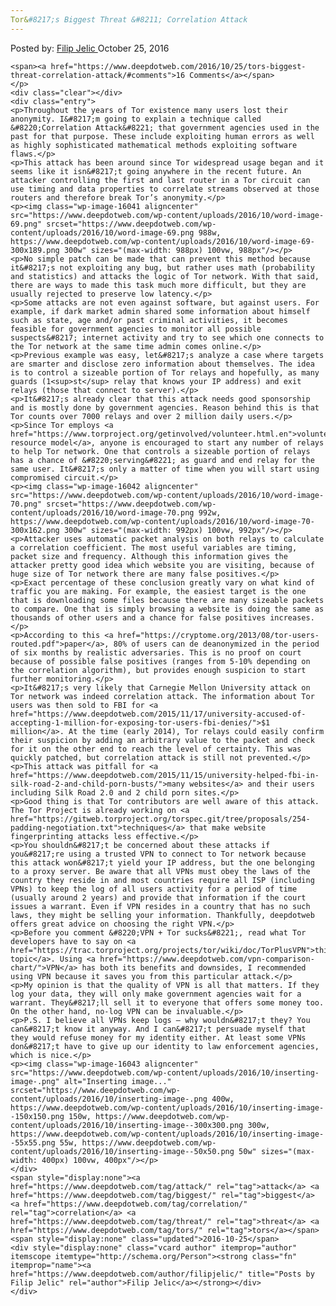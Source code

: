 ```yaml
---
Tor&#8217;s Biggest Threat &#8211; Correlation Attack
---
```

<article class="post-listing post-16040 post type-post status-publish format-standard has-post-thumbnail hentry  tag-attack tag-biggest tag-correlation tag-threat s">
    <div class="post-inner">
        <span>Posted by: <a href="https://www.deepdotweb.com/author/filipjelic/" title="">Filip Jelic </a></span>
    <span>October 25, 2016</span>
    
    <span><a href="https://www.deepdotweb.com/2016/10/25/tors-biggest-threat-correlation-attack/#comments">16 Comments</a></span>
    </p>
    <div class="clear"></div>
    <div class="entry">
    <p>Throughout the years of Tor existence many users lost their anonymity. I&#8217;m going to explain a technique called &#8220;Correlation Attack&#8221; that government agencies used in the past for that purpose. These include exploiting human errors as well as highly sophisticated mathematical methods exploiting software flaws.</p>
    <p>This attack has been around since Tor widespread usage began and it seems like it isn&#8217;t going anywhere in the recent future. An attacker controlling the first and last router in a Tor circuit can use timing and data properties to correlate streams observed at those routers and therefore break Tor’s anonymity.</p>
    <p><img class="wp-image-16041 aligncenter" src="https://www.deepdotweb.com/wp-content/uploads/2016/10/word-image-69.png" srcset="https://www.deepdotweb.com/wp-content/uploads/2016/10/word-image-69.png 988w, https://www.deepdotweb.com/wp-content/uploads/2016/10/word-image-69-300x189.png 300w" sizes="(max-width: 988px) 100vw, 988px"/></p>
    <p>No simple patch can be made that can prevent this method because it&#8217;s not exploiting any bug, but rather uses math (probability and statistics) and attacks the logic of Tor network. With that said, there are ways to made this task much more difficult, but they are usually rejected to preserve low latency.</p>
    <p>Some attacks are not even against software, but against users. For example, if dark market admin shared some information about himself such as state, age and/or past criminal activities, it becomes feasible for government agencies to monitor all possible suspects&#8217; internet activity and try to see which one connects to the Tor network at the same time admin comes online.</p>
    <p>Previous example was easy, let&#8217;s analyze a case where targets are smarter and disclose zero information about themselves. The idea is to control a sizeable portion of Tor relays and hopefully, as many guards (1<sup>st</sup> relay that knows your IP address) and exit relays (those that connect to server).</p>
    <p>It&#8217;s already clear that this attack needs good sponsorship and is mostly done by government agencies. Reason behind this is that Tor counts over 7000 relays and over 2 million daily users.</p>
    <p>Since Tor employs <a href="https://www.torproject.org/getinvolved/volunteer.html.en">volunteer resource model</a>, anyone is encouraged to start any number of relays to help Tor network. One that controls a sizeable portion of relays has a chance of &#8220;serving&#8221; as guard and end relay for the same user. It&#8217;s only a matter of time when you will start using compromised circuit.</p>
    <p><img class="wp-image-16042 aligncenter" src="https://www.deepdotweb.com/wp-content/uploads/2016/10/word-image-70.png" srcset="https://www.deepdotweb.com/wp-content/uploads/2016/10/word-image-70.png 992w, https://www.deepdotweb.com/wp-content/uploads/2016/10/word-image-70-300x162.png 300w" sizes="(max-width: 992px) 100vw, 992px"/></p>
    <p>Attacker uses automatic packet analysis on both relays to calculate a correlation coefficient. The most useful variables are timing, packet size and frequency. Although this information gives the attacker pretty good idea which website you are visiting, because of huge size of Tor network there are many false positives.</p>
    <p>Exact percentage of these conclusion greatly vary on what kind of traffic you are making. For example, the easiest target is the one that is downloading some files because there are many sizeable packets to compare. One that is simply browsing a website is doing the same as thousands of other users and a chance for false positives increases.</p>
    <p>According to this <a href="https://cryptome.org/2013/08/tor-users-routed.pdf">paper</a>, 80% of users can de deanonymized in the period of six months by realistic adversaries. This is no proof on court because of possible false positives (ranges from 5-10% depending on the correlation algorithm), but provides enough suspicion to start further monitoring.</p>
    <p>It&#8217;s very likely that Carnegie Mellon University attack on Tor network was indeed correlation attack. The information about Tor users was then sold to FBI for <a href="https://www.deepdotweb.com/2015/11/17/university-accused-of-accepting-1-million-for-exposing-tor-users-fbi-denies/">$1 million</a>. At the time (early 2014), Tor relays could easily confirm their suspicion by adding an arbitrary value to the packet and check for it on the other end to reach the level of certainty. This was quickly patched, but correlation attack is still not prevented.</p>
    <p>This attack was pitfall for <a href="https://www.deepdotweb.com/2015/11/15/university-helped-fbi-in-silk-road-2-and-child-porn-busts/">many websites</a> and their users including Silk Road 2.0 and 2 child porn sites.</p>
    <p>Good thing is that Tor contributors are well aware of this attack. The Tor Project is already working on <a href="https://gitweb.torproject.org/torspec.git/tree/proposals/254-padding-negotiation.txt">techniques</a> that make website fingerprinting attacks less effective.</p>
    <p>You shouldn&#8217;t be concerned about these attacks if you&#8217;re using a trusted VPN to connect to Tor network because this attack won&#8217;t yield your IP address, but the one belonging to a proxy server. Be aware that all VPNs must obey the laws of the country they reside in and most countries require all ISP (including VPNs) to keep the log of all users activity for a period of time (usually around 2 years) and provide that information if the court issues a warrant. Even if VPN resides in a country that has no such laws, they might be selling your information. Thankfully, deepdotweb offers great advice on choosing the right VPN.</p>
    <p>Before you comment &#8220;VPN + Tor sucks&#8221;, read what Tor developers have to say on <a href="https://trac.torproject.org/projects/tor/wiki/doc/TorPlusVPN">this topic</a>. Using <a href="https://www.deepdotweb.com/vpn-comparison-chart/">VPN</a> has both its benefits and downsides, I recommended using VPN because it saves you from this particular attack.</p>
    <p>My opinion is that the quality of VPN is all that matters. If they log your data, they will only make government agencies wait for a warrant. They&#8217;ll sell it to everyone that offers some money too. On the other hand, no-log VPN can be invaluable.</p>
    <p>P.S. I believe all VPNs keep logs – why wouldn&#8217;t they? You can&#8217;t know it anyway. And I can&#8217;t persuade myself that they would refuse money for my identity either. At least some VPNs don&#8217;t have to give up our identity to law enforcement agencies, which is nice.</p>
    <p><img class="wp-image-16043 aligncenter" src="https://www.deepdotweb.com/wp-content/uploads/2016/10/inserting-image-.png" alt="Inserting image..." srcset="https://www.deepdotweb.com/wp-content/uploads/2016/10/inserting-image-.png 400w, https://www.deepdotweb.com/wp-content/uploads/2016/10/inserting-image--150x150.png 150w, https://www.deepdotweb.com/wp-content/uploads/2016/10/inserting-image--300x300.png 300w, https://www.deepdotweb.com/wp-content/uploads/2016/10/inserting-image--55x55.png 55w, https://www.deepdotweb.com/wp-content/uploads/2016/10/inserting-image--50x50.png 50w" sizes="(max-width: 400px) 100vw, 400px"/></p>
    </div>
    <span style="display:none"><a href="https://www.deepdotweb.com/tag/attack/" rel="tag">attack</a> <a href="https://www.deepdotweb.com/tag/biggest/" rel="tag">biggest</a> <a href="https://www.deepdotweb.com/tag/correlation/" rel="tag">correlation</a> <a href="https://www.deepdotweb.com/tag/threat/" rel="tag">threat</a> <a href="https://www.deepdotweb.com/tag/tors/" rel="tag">tors</a></span> <span style="display:none" class="updated">2016-10-25</span>
    <div style="display:none" class="vcard author" itemprop="author" itemscope itemtype="http://schema.org/Person"><strong class="fn" itemprop="name"><a href="https://www.deepdotweb.com/author/filipjelic/" title="Posts by Filip Jelic" rel="author">Filip Jelic</a></strong></div>
    </div>
</article>

